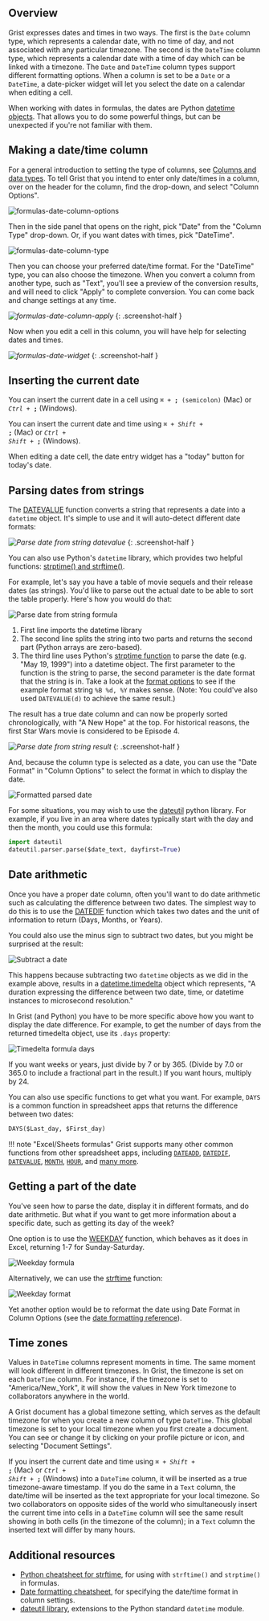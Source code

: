 Overview
--------

Grist expresses dates and times in two ways.  The first is the
`Date` column type, which represents a calendar date, with no time of day, and
not associated with any particular timezone.  The second is the `DateTime`
column type, which represents a calendar date with a time of day which
can be linked with a timezone.
The `Date` and `DateTime` column types support different formatting
options. When a column
is set to be a `Date` or a `DateTime`, a date-picker widget will let
you select the date on a calendar when editing a cell.

When working with dates in formulas, the dates are Python [datetime
objects](https://docs.python.org/2/library/datetime.html). That allows
you to do some powerful things, but can be unexpected if you're not
familiar with them.

Making a date/time column
-----------------------

For a general introduction to setting the type of columns,
see [Columns and data types](col-types.md).
To tell Grist that you intend to enter only date/times in a column,
over on the header for the column, find the drop-down, and select "Column Options".

![formulas-date-column-options](images/formulas/formulas-date-column-options.png)

Then in the side panel that opens on the right, pick "Date" from the
"Column Type" drop-down.  Or, if you want dates with times, pick
"DateTime".

![formulas-date-column-type](images/formulas/formulas-date-column-type.png)

Then you can choose your preferred date/time format. For the "DateTime" type, you can also choose
the timezone. When you convert a column from another type, such as "Text", you'll see a preview of
the conversion results, and will need to click "Apply" to complete conversion. You can come back and
change settings at any time.

*![formulas-date-column-apply](images/formulas/formulas-date-column-apply.png)*
{: .screenshot-half }

Now when you edit a cell in this column, you will have help for selecting dates
and times.

*![formulas-date-widget](images/formulas/formulas-date-widget.png)*
{: .screenshot-half }

Inserting the current date
-----------------------------

You can insert the current date in a cell using
<code class="keys">*⌘* + **;** (semicolon)</code> (Mac) or <code class="keys">*Ctrl* + **;**</code> (Windows).

You can insert the current date and time using
<code class="keys">*⌘* + *Shift* + **;**</code> (Mac) or <code class="keys">*Ctrl* + *Shift* + **;**</code> (Windows).

When editing a date cell, the date entry widget has a "today" button for today's date.

Parsing dates from strings
--------------------------
The [DATEVALUE](functions.md#datevalue) function converts a string that represents a date into a `datetime`
object. It's simple to use and it will auto-detect different date formats:

*![Parse date from string datevalue](images/dates-parse-datevalue.png)*
{: .screenshot-half }

You can also use Python's `datetime` library, which provides two helpful functions:
[strptime() and strftime()](https://docs.python.org/2/library/datetime.html#strftime-strptime-behavior).

For example, let's say you have a table of movie sequels and their release dates (as
strings). You'd like to parse out the actual date to be able to sort the table properly. Here's how
you would do that:

![Parse date from string formula](images/dates-parse-string-formula.png)

1. First line imports the datetime library
2. The second line splits the string into two parts and returns the second part (Python arrays are
   zero-based).
3. The third line uses Python's [strptime
   function](https://docs.python.org/2/library/datetime.html#datetime.datetime.strptime) to parse
   the date (e.g. "May 19, 1999") into a datetime object. The first parameter to the function is
   the string to parse, the second parameter is the date format that the string is in. Take a look
   at the [format
   options](https://docs.python.org/2/library/datetime.html#strftime-strptime-behavior) to see if
   the example format string `%B %d, %Y` makes sense. (Note: You could've also used `DATEVALUE(d)` to
   achieve the same result.)

<!-- TODO @paul, could you change screenshot above to also use '%B %d, %Y' (uppercase %B)? -->

The result has a true date column and can now be properly sorted chronologically, with
"A New Hope" at the top.  For historical reasons, the first Star Wars movie is considered
to be Episode 4.

*![Parse date from string result](images/dates-parse-string-sorted.png)*
{: .screenshot-half }

And, because the column type is selected as a date, you can use the "Date Format" in "Column Options"
to select the format in which to display the date.

![Formatted parsed date](images/dates-parse-string-formatted.png)

For some situations, you may wish to use the
[dateutil](https://dateutil.readthedocs.io/en/latest/parser.html#dateutil.parser.parse)
python library.  For example, if you live in an area where dates typically start with the day
and then the month, you could use this formula:

```py
import dateutil
dateutil.parser.parse($date_text, dayfirst=True)
```


Date arithmetic
---------------
Once you have a proper date column, often you'll want to do date arithmetic such as calculating the
difference between two dates. The simplest way to do this is to use the [DATEDIF](functions.md#datedif)
function which takes two dates and the unit of information to return (Days, Months, or Years).

You could also use the minus sign to subtract two dates, but you might be surprised at the result:

![Subtract a date](images/dates-subtract-formula.png)

This happens because subtracting two `datetime` objects as we did in the example above, results in a
[datetime.timedelta](https://docs.python.org/2/library/datetime.html#datetime.timedelta) object
which represents, "A duration expressing the difference between two date, time, or datetime
instances to microsecond resolution."

In Grist (and Python) you have to be more specific above how you want to display the date
difference. For example, to get the number of days from the returned timedelta object, use its
`.days` property:

![Timedelta formula days](images/dates-timedelta-formula.png)

If you want weeks or years, just divide by 7 or by 365. (Divide by 7.0 or 365.0 to include a
fractional part in the result.) If you want hours, multiply by 24.

You can also use specific functions to get what you want. For example, `DAYS` is a common function
in spreadsheet apps that returns the difference between two dates:

```py
DAYS($Last_day, $First_day)
```

!!! note "Excel/Sheets formulas"
    Grist supports many other common functions from other spreadsheet apps, including
    [`DATEADD`](functions.md#dateadd), [`DATEDIF`](functions.md#datedif), [`DATEVALUE`](functions.md#datevalue),
    [`MONTH`](functions.md#month), [`HOUR`](functions.md#hour),
    and [many more](functions.md#date).

Getting a part of the date
--------------------------
You've seen how to parse the date, display it in different formats, and do date arithmetic. But what
if you want to get more information about a specific date, such as getting its day of the week?

One option is to use the [WEEKDAY](functions/#weekday) function, which behaves as it does in
Excel, returning  1-7 for Sunday-Saturday.

![Weekday formula](images/dates-weekday-formula.png)

Alternatively, we can use the [strftime](https://docs.python.org/2/library/datetime.html#strftime-strptime-behavior) function:

![Weekday format](images/dates-weekday-strftime.png)

Yet another option would be to reformat the date using Date Format in Column Options
(see the [date formatting reference](https://momentjs.com/docs/#/displaying/format/)).


Time zones
-----------

Values in `DateTime` columns represent moments in time. The same moment will look different in
different timezones. In Grist, the timezone is set on each `DateTime` column. For instance, if the
timezone is set to "America/New\_York", it will show the values in New York timezone to
collaborators anywhere in the world.

A Grist document has a global timezone setting, which serves as the default timezone for when you
create a new column of type `DateTime`. This global timezone is set to your local timezone when
you first create a document. You can see or change it by
clicking on your profile picture or icon, and selecting "Document Settings".

If you insert the current date and time using
<code class="keys">*⌘* + *Shift* + **;**</code> (Mac) or <code class="keys">*Ctrl* + *Shift* + **;**</code> (Windows)
into a `DateTime` column, it will be inserted as a true timezone-aware timestamp.
If you do the same in a `Text` column, the date/time will be inserted as the text
appropriate for your local timezone.  So two collaborators on opposite sides of the world
who simultaneously insert the current time into cells in a `DateTime` column will see the same
result showing in both cells (in the timezone of the column); in a `Text` column the inserted text
will differ by many hours.

<!-- TODO @paul, the last behavior seems poor, since collaborators in different timezones can't tell
what to make of values inserted with Ctrl+:. it would be easy to tweak the behavior to either use
the TZ of the document for text columns, or to insert the timestamp with a timezone designation,
like '2019-11-11 14:57:43 -05:00'. Should we tweak it? -->


Additional resources
--------------------
* [Python cheatsheet for strftime](http://strftime.org), for using with `strftime()` and
  `strptime()` in formulas.
* [Date formatting cheatsheet](https://momentjs.com/docs/#/displaying/format/), for specifying the
  date/time format in column settings.
* [dateutil library](https://dateutil.readthedocs.io/en/latest/index.html), extensions to the
  Python standard `datetime` module.
